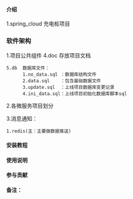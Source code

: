#### 介绍


 1.spring_cloud 充电桩项目

### 软件架构

 1.项目公共组件
    4.doc 存放项目文档
    
    5.db  数据库文件：
          1.no_data.sql ：数据库结构文件
          2.data.sql    ：包含基础数据文件
          3.update.sql  ：上线项目数据库变更记录
          4.ini_data.sql：上线项目初始化数据库脚本sql 
 2.各微服务项目划分

 3.消息通知：

    1.redis(主：主要做数据推送)
   
  
#### 安装教程


#### 使用说明


#### 参与贡献


#### 备注：
    
 



